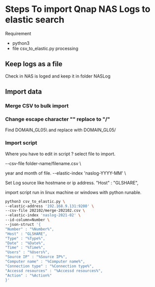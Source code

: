 # Steps To import Qnap NAS Logs to elastic search

Requirement
- python3
- file csv_to_elastic.py processing

## Keep logs as a file
Check in NAS is loged and keep it in folder NASLog
## Import data

### Merge CSV to bulk import

### Change escape character "\" replace to "/"
Find DOMAIN_GL05\ and replace with DOMAIN_GL05/
### Import script

Where you have to edit in script ?
select file to import.

--csv-file folder-name/filename.csv \

year and month of file.
--elastic-index 'naslog-YYYY-MM' \

Set Log source like hostmane or ip address.
"Host" : "GLSHARE",

import script run in linux machine or windows with python runable.
```sh
python3 csv_to_elastic.py \
--elastic-address '192.168.9.131:9200' \
--csv-file 202102/merge-202102.csv \
--elastic-index 'naslog-2021-02' \
--id-column=Number \
--json-struct '{
"Number" : "%Number%",
"Host" : "GLSHARE",
"Type" : "%Type%",
"Date" : "%Date%",
"Time" : "%Time%",
"Users" : "%Users%",
"Source IP" : "%Source IP%",
"Computer name" : "%Computer name%",
"Connection type" : "%Connection type%",
"Accessd resources" : "%Accessd resources%",
"Action" : "%Action%"
}'
```